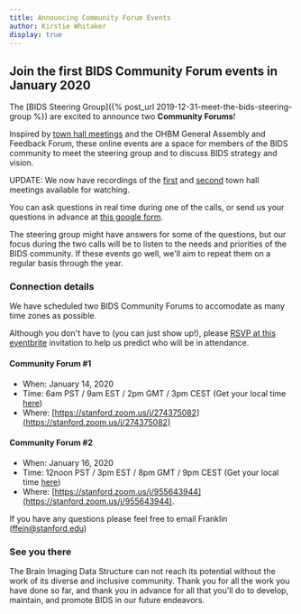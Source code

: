 ```yaml
---
title: Announcing Community Forum Events
author: Kirstie Whitaker
display: true
---
```


## Join the first BIDS Community Forum events in January 2020

The [BIDS Steering Group]({% post_url 2019-12-31-meet-the-bids-steering-group %}) are excited to announce two **Community Forums**!

Inspired by [town hall meetings](https://en.wikipedia.org/wiki/Town_hall_meeting) and the OHBM General Assembly and Feedback Forum, these online events are a space for members of the BIDS community to meet the steering group and to discuss BIDS strategy and vision.

UPDATE: We now have recordings of the [first](https://www.youtube.com/watch?v=aBG1kl6iJeE&t=6s) and [second](https://www.youtube.com/watch?v=23OySb5kbtM) town hall meetings available for watching.

<!--more-->

You can ask questions in real time during one of the calls, or send us your questions in advance at [this google form](https://forms.gle/uLtkbnZbKZwxPb2w8).

The steering group might have answers for some of the questions, but our focus during the two calls will be to listen to the needs and priorities of the BIDS community.
If these events go well, we'll aim to repeat them on a regular basis through the year.

### Connection details

We have scheduled two BIDS Community Forums to accomodate as many time zones as possible.

Although you don't have to (you can just show up!), please [RSVP at this eventbrite](https://www.eventbrite.com/e/bids-community-forum-tickets-86207425731?aff=bidswebsite) invitation to help us predict who will be in attendance.

#### Community Forum #1

* When: January 14, 2020
* Time: 6am PST / 9am EST / 2pm GMT / 3pm CEST (Get your local time [here](https://arewemeetingyet.com/Los%20Angeles/2020-01-14/06:00/BIDS%20Community%20Forum%201))
* Where: [https://stanford.zoom.us/j/274375082](https://stanford.zoom.us/j/274375082)

#### Community Forum #2

* When: January 16, 2020
* Time: 12noon PST / 3pm EST / 8pm GMT / 9pm CEST (Get your local time [here](https://arewemeetingyet.com/Los%20Angeles/2020-01-16/12:00/BIDS%20Community%20Forum%202))
* Where: [https://stanford.zoom.us/j/955643944](https://stanford.zoom.us/j/955643944).

If you have any questions please feel free to email Franklin ([ffein@stanford.edu](mailto:ffein@stanford.edu))

### See you there

The Brain Imaging Data Structure can not reach its potential without the work of its diverse and inclusive community.
Thank you for all the work you have done so far, and thank you in advance for all that you'll do to develop, maintain, and promote BIDS in our future endeavors.
